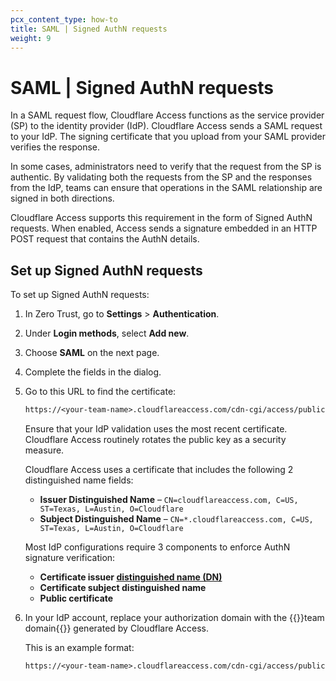 ```yaml
---
pcx_content_type: how-to
title: SAML | Signed AuthN requests
weight: 9
---
```


# SAML | Signed AuthN requests

In a SAML request flow, Cloudflare Access functions as the service provider (SP) to the identity provider (IdP). Cloudflare Access sends a SAML request to your IdP. The signing certificate that you upload from your SAML provider verifies the response.

In some cases, administrators need to verify that the request from the SP is authentic. By validating both the requests from the SP and the responses from the IdP, teams can ensure that operations in the SAML relationship are signed in both directions.

Cloudflare Access supports this requirement in the form of Signed AuthN requests. When enabled, Access sends a signature embedded in an HTTP POST request that contains the AuthN details.

## Set up Signed AuthN requests

To set up Signed AuthN requests:

1. In Zero Trust, go to **Settings** > **Authentication**.

1. Under **Login methods**, select **Add new**.

1. Choose **SAML** on the next page.

1. Complete the fields in the dialog.

1. Go to this URL to find the certificate:

    ```txt
    https://<your-team-name>.cloudflareaccess.com/cdn-cgi/access/public-cert
    ```

    Ensure that your IdP validation uses the most recent certificate. Cloudflare Access routinely rotates the public key as a security measure.

    Cloudflare Access uses a certificate that includes the following 2 distinguished name fields:

    - **Issuer Distinguished Name** – `CN=cloudflareaccess.com, C=US, ST=Texas, L=Austin, O=Cloudflare`
    - **Subject Distinguished Name** – `CN=*.cloudflareaccess.com, C=US, ST=Texas, L=Austin, O=Cloudflare`

    Most IdP configurations require 3 components to enforce AuthN signature verification:

    - **Certificate issuer [distinguished name (DN)](https://knowledge.digicert.com/generalinformation/INFO1745.html)**
    - **Certificate subject distinguished name**
    - **Public certificate**

1. In your IdP account, replace your authorization domain with the {{<glossary-tooltip term_id="team domain">}}team domain{{</glossary-tooltip>}} generated by Cloudflare Access.

    This is an example format:

    ```txt
    https://<your-team-name>.cloudflareaccess.com/cdn-cgi/access/public-cert
    ```
